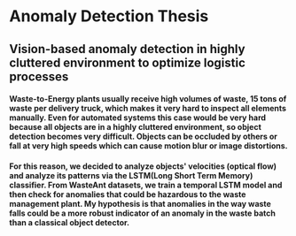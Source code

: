 # Anomaly Detection Thesis

## Vision-based anomaly detection in highly cluttered environment to optimize logistic processes
#### Waste-to-Energy plants usually receive high volumes of waste, 15 tons of waste per delivery truck, which makes it very hard to inspect all elements manually. Even for automated systems this case would be very hard because all objects are in a highly cluttered environment, so object detection becomes very difficult. Objects can be occluded by others or fall at very high speeds which can cause motion blur or image distortions. 

#### For this reason, we decided to analyze objects' velocities (optical flow) and analyze its patterns via the LSTM(Long Short Term Memory) classifier. From WasteAnt datasets, we train a temporal LSTM model and then check for anomalies that could be hazardous to the waste management plant. My hypothesis is that anomalies in the way waste falls could be a more robust indicator of an anomaly in the waste batch than a classical object detector.
